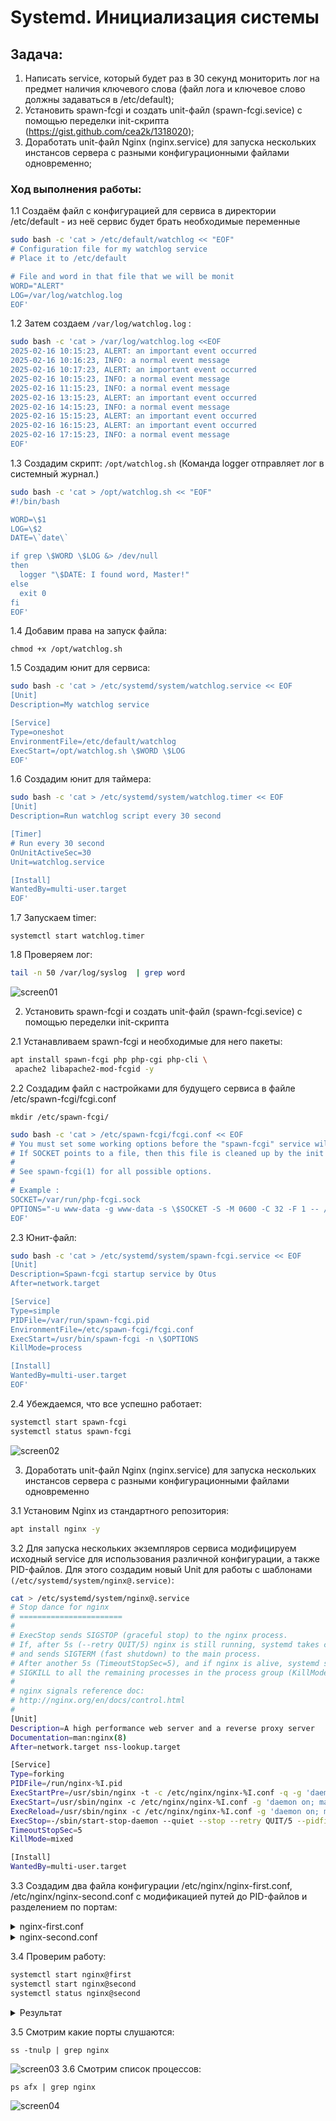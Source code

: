 # Systemd. Инициализация системы

## Задача:
1. Написать service, который будет раз в 30 секунд мониторить лог на предмет наличия ключевого слова (файл лога и ключевое слово должны задаваться в /etc/default);
2. Установить spawn-fcgi и создать unit-файл (spawn-fcgi.sevice) с помощью переделки init-скрипта (https://gist.github.com/cea2k/1318020);
3. Доработать unit-файл Nginx (nginx.service) для запуска нескольких инстансов сервера с разными конфигурационными файлами одновременно;


### Ход выполнения работы:
1.1 Cоздаём файл с конфигурацией для сервиса в директории /etc/default - из неё сервис будет брать необходимые переменные
```bash
sudo bash -c 'cat > /etc/default/watchlog << "EOF"
# Configuration file for my watchlog service
# Place it to /etc/default

# File and word in that file that we will be monit
WORD="ALERT"
LOG=/var/log/watchlog.log
EOF'
```

1.2 Затем создаем `/var/log/watchlog.log` :
```bash
sudo bash -c 'cat > /var/log/watchlog.log <<EOF
2025-02-16 10:15:23, ALERT: an important event occurred
2025-02-16 10:16:23, INFO: a normal event message
2025-02-16 10:17:23, ALERT: an important event occurred
2025-02-16 10:15:23, INFO: a normal event message
2025-02-16 11:15:23, INFO: a normal event message
2025-02-16 13:15:23, ALERT: an important event occurred
2025-02-16 14:15:23, INFO: a normal event message
2025-02-16 15:15:23, ALERT: an important event occurred
2025-02-16 16:15:23, ALERT: an important event occurred
2025-02-16 17:15:23, INFO: a normal event message
EOF'
```
1.3  Создадим скрипт: `/opt/watchlog.sh` (Команда logger отправляет лог в системный журнал.)
``` bash
sudo bash -c 'cat > /opt/watchlog.sh << "EOF"
#!/bin/bash

WORD=\$1
LOG=\$2
DATE=\`date\`

if grep \$WORD \$LOG &> /dev/null
then
  logger "\$DATE: I found word, Master!"
else
  exit 0
fi
EOF'
```
1.4 Добавим права на запуск файла:
```
chmod +x /opt/watchlog.sh
```
1.5 Создадим юнит для сервиса:
```bash
sudo bash -c 'cat > /etc/systemd/system/watchlog.service << EOF
[Unit]
Description=My watchlog service

[Service]
Type=oneshot
EnvironmentFile=/etc/default/watchlog
ExecStart=/opt/watchlog.sh \$WORD \$LOG
EOF'
```
1.6 Создадим юнит для таймера:
```bash
sudo bash -c 'cat > /etc/systemd/system/watchlog.timer << EOF
[Unit]
Description=Run watchlog script every 30 second

[Timer]
# Run every 30 second
OnUnitActiveSec=30
Unit=watchlog.service

[Install]
WantedBy=multi-user.target
EOF'
```
1.7 Запускаем timer:
```
systemctl start watchlog.timer
```
1.8 Проверяем лог:
```bash
tail -n 50 /var/log/syslog  | grep word
```
![screen01](screen01.PNG)

2. Установить spawn-fcgi и создать unit-файл (spawn-fcgi.sevice) с помощью переделки init-скрипта  

2.1 Устанавливаем spawn-fcgi и необходимые для него пакеты:
```bash
apt install spawn-fcgi php php-cgi php-cli \
 apache2 libapache2-mod-fcgid -y
```
2.2  Создадим файл с настройками для будущего сервиса в файле /etc/spawn-fcgi/fcgi.conf
```
mkdir /etc/spawn-fcgi/
```
```bash
sudo bash -c 'cat > /etc/spawn-fcgi/fcgi.conf << EOF
# You must set some working options before the "spawn-fcgi" service will work.
# If SOCKET points to a file, then this file is cleaned up by the init script.
#
# See spawn-fcgi(1) for all possible options.
#
# Example :
SOCKET=/var/run/php-fcgi.sock
OPTIONS="-u www-data -g www-data -s \$SOCKET -S -M 0600 -C 32 -F 1 -- /usr/bin/php-cgi"
EOF'
```

2.3 Юнит-файл:

```bash
sudo bash -c 'cat > /etc/systemd/system/spawn-fcgi.service << EOF
[Unit]
Description=Spawn-fcgi startup service by Otus
After=network.target

[Service]
Type=simple
PIDFile=/var/run/spawn-fcgi.pid
EnvironmentFile=/etc/spawn-fcgi/fcgi.conf
ExecStart=/usr/bin/spawn-fcgi -n \$OPTIONS
KillMode=process

[Install]
WantedBy=multi-user.target
EOF'
```
2.4 Убеждаемся, что все успешно работает:
```bash
systemctl start spawn-fcgi
systemctl status spawn-fcgi
```
![screen02](screen02.PNG)

3. Доработать unit-файл Nginx (nginx.service) для запуска нескольких инстансов сервера с разными конфигурационными файлами одновременно  

3.1 Установим Nginx из стандартного репозитория:
```bash
apt install nginx -y
```
3.2 Для запуска нескольких экземпляров сервиса модифицируем исходный service для использования различной конфигурации, а также PID-файлов. Для этого создадим новый Unit для работы с шаблонами `(/etc/systemd/system/nginx@.service)`:

```bash
cat > /etc/systemd/system/nginx@.service
# Stop dance for nginx
# =======================
#
# ExecStop sends SIGSTOP (graceful stop) to the nginx process.
# If, after 5s (--retry QUIT/5) nginx is still running, systemd takes control
# and sends SIGTERM (fast shutdown) to the main process.
# After another 5s (TimeoutStopSec=5), and if nginx is alive, systemd sends
# SIGKILL to all the remaining processes in the process group (KillMode=mixed).
#
# nginx signals reference doc:
# http://nginx.org/en/docs/control.html
#
[Unit]
Description=A high performance web server and a reverse proxy server
Documentation=man:nginx(8)
After=network.target nss-lookup.target

[Service]
Type=forking
PIDFile=/run/nginx-%I.pid
ExecStartPre=/usr/sbin/nginx -t -c /etc/nginx/nginx-%I.conf -q -g 'daemon on; master_process on;'
ExecStart=/usr/sbin/nginx -c /etc/nginx/nginx-%I.conf -g 'daemon on; master_process on;'
ExecReload=/usr/sbin/nginx -c /etc/nginx/nginx-%I.conf -g 'daemon on; master_process on;' -s reload
ExecStop=-/sbin/start-stop-daemon --quiet --stop --retry QUIT/5 --pidfile /run/nginx-%I.pid
TimeoutStopSec=5
KillMode=mixed

[Install]
WantedBy=multi-user.target
```

3.3 Создадим два файла конфигурации /etc/nginx/nginx-first.conf, /etc/nginx/nginx-second.conf с модификацией путей до PID-файлов и разделением по портам:
 <details>
 <summary>nginx-first.conf</summary>

```bash
user  www-data;
worker_processes  auto;

error_log  /var/log/nginx/error.log notice;
pid        /var/run/nginx-first.pid;


events {
    worker_connections  1024;
}


http {

	server {
		listen 9001;
        server_name  localhost;

        location / {
            root   /usr/share/nginx/html;
            index  index.html index.htm;
        }

        error_page   500 502 503 504  /50x.html;
        location = /50x.html {
            root   /usr/share/nginx/html;
    	}
    }

    include       /etc/nginx/mime.types;
    default_type  application/octet-stream;

    log_format  main  '$remote_addr - $remote_user [$time_local] "$request" '
                      '$status $body_bytes_sent "$http_referer" '
                      '"$http_user_agent" "$http_x_forwarded_for"';

    access_log  /var/log/nginx/access.log  main;

    sendfile        on;
    #tcp_nopush     on;

    keepalive_timeout  65;

    #gzip  on;

#    include /etc/nginx/conf.d/*.conf;
}
```
 </details>

 <details>
 <summary>nginx-second.conf</summary>

```bash
user  www-data;
worker_processes  auto;

error_log  /var/log/nginx/error.log notice;
pid        /var/run/nginx-second.pid;


events {
    worker_connections  1024;
}


http {

	server {
		listen 9004;
        server_name  localhost;

        location / {
            root   /usr/share/nginx/html;
            index  index.html index.htm;
        }

        error_page   500 502 503 504  /50x.html;
        location = /50x.html {
            root   /usr/share/nginx/html;
    	}
    }

    include       /etc/nginx/mime.types;
    default_type  application/octet-stream;

    log_format  main  '$remote_addr - $remote_user [$time_local] "$request" '
                      '$status $body_bytes_sent "$http_referer" '
                      '"$http_user_agent" "$http_x_forwarded_for"';

    access_log  /var/log/nginx/access.log  main;

    sendfile        on;
    #tcp_nopush     on;

    keepalive_timeout  65;

    #gzip  on;

#    include /etc/nginx/conf.d/*.conf;
}
```
 </details>  

 3.4 Проверим работу:
```bash
systemctl start nginx@first
systemctl start nginx@second
systemctl status nginx@second
```
 <details>
 <summary>Результат</summary>

```
root@ubuntu2204:~# systemctl start nginx@first
root@ubuntu2204:~# systemctl start nginx@second
root@ubuntu2204:~# systemctl status nginx@second
● nginx@second.service - A high performance web server and a reverse proxy server
     Loaded: loaded (/etc/systemd/system/nginx@.service; disabled; vendor preset: enabled)
     Active: active (running) since Mon 2025-02-24 15:26:42 UTC; 12s ago
       Docs: man:nginx(8)
    Process: 60746 ExecStartPre=/usr/sbin/nginx -t -c /etc/nginx/nginx-second.conf -q -g daemon on; master_process on; (code=exited, status=0/SUCCESS)
    Process: 60747 ExecStart=/usr/sbin/nginx -c /etc/nginx/nginx-second.conf -g daemon on; master_process on; (code=exited, status=0/SUCCESS)
   Main PID: 60748 (nginx)
      Tasks: 2 (limit: 1013)
     Memory: 1.7M
        CPU: 14ms
     CGroup: /system.slice/system-nginx.slice/nginx@second.service
             ├─60748 "nginx: master process /usr/sbin/nginx -c /etc/nginx/nginx-second.conf -g daemon on; master_process on;"
             └─60749 "nginx: worker process" "" "" "" "" "" "" "" "" "" "" "" "" "" "" "" "" "" "" "" "" "" "" "" "" "" "" "" "" "" "" "" "" "" "" "" "" "" "" "" "" "" "" "" "" "" "" "" "" "" "" "">
```
 </details>

 3.5  Cмотрим какие порты слушаются:
 ```
ss -tnulp | grep nginx
 ```
 ![screen03](screen03.PNG)
 3.6 Cмотрим список процессов:
```
ps afx | grep nginx
```
 ![screen04](screen04.PNG)
